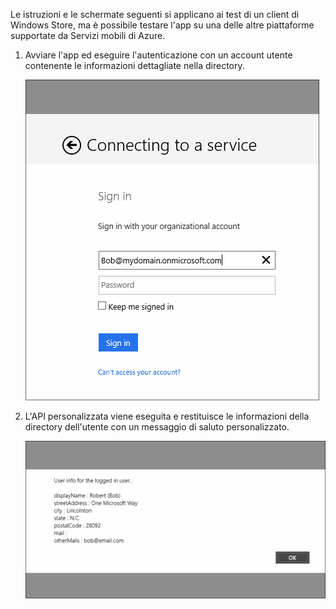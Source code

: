 

Le istruzioni e le schermate seguenti si applicano ai test di un client di Windows Store, ma è possibile testare l'app su una delle altre piattaforme supportate da Servizi mobili di Azure.

1. Avviare l'app ed eseguire l'autenticazione con un account utente contenente le informazioni dettagliate nella directory. 

    ![](./media/mobile-services-aad-graph-info-test-app/bob-login.png)

2. L'API personalizzata viene eseguita e restituisce le informazioni della directory dell'utente con un messaggio di saluto personalizzato.

    ![](./media/mobile-services-aad-graph-info-test-app/custom-greeting.png)


<!--HONumber=54-->